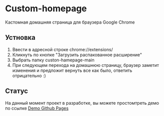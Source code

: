 # Custom-homepage
Кастомная домашняя страница для браузера Google Chrome

## Устновка
1) Ввести в адресной строке chrome://extensions/
2) Кликнуть по кнопке "Загрузить распакованное расширение"
3) Выбрать папку custon-hamepage-main
4) При следующем перехода на домашнюю страницу, браузер заметит изменения и предложит вернуть все как было, ответить отрицательно :)

## Статус
На данный момент проект в разработке, вы можете простомтреть демо по ссылке [Demo Github Pages](https://roman017.github.io/custom-homepage/)
